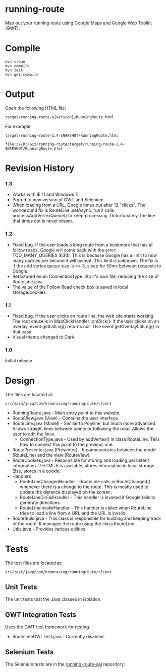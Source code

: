 # running-route
Map out your running route using Google Maps and Google Web Toolkit (GWT).

# Compile

```
mvn clean
mvn compile
mvn test
mvn gwt:compile
```

# Output
Open the following HTML file:

`target/running-route-${version}/RunningRoute.html`

For example:

`target/running-route-1.4-SNAPSHOT/RunningRoute.html`


`file:///D:/Git/running-route/target/running-route-1.4-SNAPSHOT/RunningRoute.html`

# Revision History
### 1.3
- Works with IE 11 and Windows 7.
- Ported to new version of GWT and Selenium.
- When loading from a URL, Google times out after 12 "clicks".  The workaround fix is RouteLine::setAsync::run() calls processAddVertexQueue() to keep processing.  Unfortunately, the line that times out is never drawn.

### 1.2
- Fixed bug.  If the user loads a long route from a bookmark that has all follow roads, Google will come back with the error: TOO_MANY_QUERIES (630).  This is because Google has a limit to how many queries per second it will accept.  This limit is unknown. The fix is if the add vertex queue size is >= 3, sleep for 50ms between requests to Google.
- Refactored enum ConnectionType into it's own file, reducing the size of RouteLine.java
- The value of the Follow Road check box is saved in local storage/cookies.

### 1.1
- Fixed bug.  If the user clicks on route line, the web site starts working.  The root cause is in MapClickHandler::onClick().  If the user clicks on an overlay, event.getLatLng() returns null.  Use event.getOverlayLatLng() in that case.
- Visual theme changed to Dark.

### 1.0
Initial release.

# Design
The files are located at:

`src/main/java/com/kromracing/runningroute/client`

* RunningRoute.java - Main entry point to this website.
* RouteView.java (View) - Contains the user interface.
* RouteLine.java (Model) - Similar to Polyline, but much more advanced.  Allows straight lines between points or following the road.  Allows the user to edit the lines.
    * ConnectionType.java - Used by addVertex() in class RouteLine.  Tells how to connect this point to the previous one.
* RoutePresenter.java (Presenter) - It communicates between the model (RouteLine) and the view (RouteView).
* RouteCookies.java - Responsible for storing and loading persistent information. If HTML 5 is available, stores information in local storage.  Else, stores in a cookie.
* Handlers
    * RouteLineChangedHandler - RouteLine calls onRouteChanged() whenever there is a change to the route.  This is mostly used to update the distance displayed on the screen.
    * RouteLineDirFailHandler - This handler is invoked if Google fails to generate directions.
    * RouteLineInvalidHandler - This handler is called when RouteLine tries to load a line from a URL and the URL is invalid.
* RouteBuild.java - This class is responsible for building and keeping track of the route.  It manages the route using the class RouteLine.
* Utils.java - Provides various utilities.

# Tests
The test files are located at:

`src/test/java/com/kromracing/runningroute/client`

## Unit Tests
The unit tests test the Java classes in isolation.

## GWT Integration Tests
Uses the GWT test framework for testing.

* RouteLineGWTTest.java - Currently disabled.

## Selenium Tests
The Selenium tests are in the [running-route-sel](https://github.com/chadrosenquist/running-route-sel) repository:
